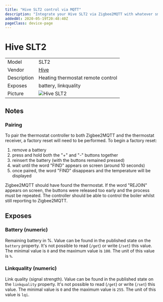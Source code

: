 ```yaml
---
title: "Hive SLT2 control via MQTT"
description: "Integrate your Hive SLT2 via Zigbee2MQTT with whatever smart home infrastructure you are using without the vendor's bridge or gateway."
addedAt: 2020-05-19T20:48:40Z
pageClass: device-page
---
```


<!-- !!!! -->
<!-- ATTENTION: This file is auto-generated through docgen! -->
<!-- You can only edit the "Notes"-Section between the two comment lines "Notes BEGIN" and "Notes END". -->
<!-- Do not use h1 or h2 heading within "## Notes"-Section. -->
<!-- !!!! -->

# Hive SLT2

|     |     |
|-----|-----|
| Model | SLT2  |
| Vendor  | [Hive](/supported-devices/#v=Hive)  |
| Description | Heating thermostat remote control |
| Exposes | battery, linkquality |
| Picture | ![Hive SLT2](https://www.zigbee2mqtt.io/images/devices/SLT2.jpg) |


<!-- Notes BEGIN: You can edit here. Add "## Notes" headline if not already present. -->
## Notes

### Pairing

To pair the thermostat controller to both Zigbee2MQTT and the thermostat receiver, a factory reset will need to be performed. To begin a factory reset:

1. remove a battery
2. press and hold both the "+" and "-" buttons together
3. reinsert the battery (with the buttons remained pressed)
4. wait until the word "FIND" appears on screen (around 10 seconds)
5. once paired, the word "FIND" disappears and the temperature will be displayed

Zigbee2MQTT should have found the thermostat. If the word "REJOIN" appears on screen, the buttons were released too early and the process must be repeated. The controller should be able to control the boiler whilst still reporting to Zigbee2MQTT.
<!-- Notes END: Do not edit below this line -->



## Exposes

### Battery (numeric)
Remaining battery in %.
Value can be found in the published state on the `battery` property.
It's not possible to read (`/get`) or write (`/set`) this value.
The minimal value is `0` and the maximum value is `100`.
The unit of this value is `%`.

### Linkquality (numeric)
Link quality (signal strength).
Value can be found in the published state on the `linkquality` property.
It's not possible to read (`/get`) or write (`/set`) this value.
The minimal value is `0` and the maximum value is `255`.
The unit of this value is `lqi`.

